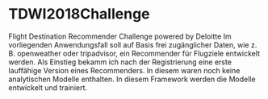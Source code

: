 # TDWI2018Challenge
Flight Destination Recommender Challenge powered by Deloitte
Im vorliegenden Anwendungsfall soll auf Basis frei zugänglicher Daten, wie z. B. openweather oder tripadvisor, ein Recommender für Flugziele entwickelt werden. Als Einstieg bekamm ich nach der Registrierung eine erste lauffähige Version eines Recommenders. In diesem waren noch keine analytischen Modelle enthalten. In diesem Framework werden die Modelle entwickelt und trainiert.
